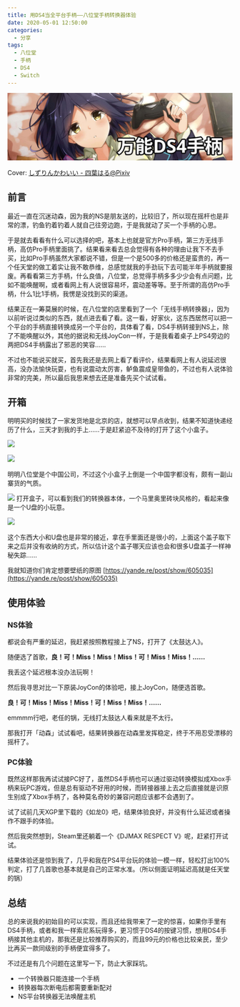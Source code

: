 ```yaml
---
title: 用DS4当全平台手柄——八位堂手柄转换器体验
date: 2020-05-01 12:50:00
categories: 
  - 分享
tags: 
  - 八位堂
  - 手柄
  - DS4
  - Switch
---
```


![](/assets/32/cover_s.jpg)

<!-- more -->

Cover: [しずりんかわいい - 四葉はる@Pixiv](https://www.pixiv.net/artworks/69449592)

## 前言

最近一直在沉迷动森，因为我的NS是朋友送的，比较旧了，所以现在摇杆也是非常的漂，钓鱼钓着钓着人就自己往旁边跑，于是我就动了买一个手柄的心思。

于是就去看看有什么可以选择的吧，基本上也就是官方Pro手柄，第三方无线手柄，高仿Pro手柄里面挑了。结果看来看去总会觉得有各种的理由让我下不去手买，比如Pro手柄虽然大家都说不错，但是一个是500多的价格还是蛮贵的，再一个任天堂的做工着实让我不敢恭维，总感觉就我的手劲玩下去可能半年手柄就要报废。再看看第三方手柄，什么良值，八位堂，总觉得手柄多多少少会有点问题，比如不能唤醒啊，或者看网上有人说很容易坏，震动差等等。至于所谓的高仿Pro手柄，什么1比1手柄，我愣是没找到买的渠道。

结果正在一筹莫展的时候，在八位堂的店里看到了一个「无线手柄转换器」，因为以前听说过类似的东西，就点进去看了看。这一看，好家伙，这东西居然可以把一个平台的手柄直接转换成另一个平台的，具体看了看，DS4手柄转接到NS上，除了不能唤醒以外，其他的据说和无线JoyCon一样，于是我看着桌子上PS4旁边的两把DS4手柄露出了邪恶的笑容……

不过也不能说买就买，首先我还是去网上看了看评价，结果看网上有人说延迟很高，没办法愉快玩耍，也有说震动太厉害，鲈鱼震成皇带鱼的，不过也有人说体验非常的完美，所以最后我思来想去还是准备先买个试试看。

## 开箱

明明买的时候找了一家发货地是北京的店，就想可以早点收到，结果不知道快递经历了什么，三天才到我的手上……于是赶紧迫不及待的打开了这个小盒子。

![](~public/assets/32/1.jpg)

![](~public/assets/32/2.jpg)

明明八位堂是个中国公司，不过这个小盒子上倒是一个中国字都没有，颇有一副山寨货的气质。

![](~public/assets/32/3.jpg)
打开盒子，可以看到我们的转换器本体，一个马里奥里砖块风格的，看起来像是一个U盘的小玩意。

![](~public/assets/32/4.jpg)

这个东西大小和U盘也是非常的接近，拿在手里面还是很小的，上面这个盖子取下来之后并没有收纳的方式，所以估计这个盖子哪天应该也会和很多U盘盖子一样神秘失踪……

<span class="md-guard">我就知道你们肯定想要壁纸的原图 [https://yande.re/post/show/605035](https://yande.re/post/show/605035)</span>

## 使用体验

### NS体验

都说会有严重的延迟，我赶紧按照教程接上了NS，打开了《太鼓达人》。

随便选了首歌，**良！可！Miss！Miss！Miss！可！Miss！Miss！……**

我丢这个延迟根本没办法玩啊！

然后我寻思对比一下原装JoyCon的体验吧，接上JoyCon，随便选首歌。

**良！可！Miss！Miss！Miss！可！Miss！Miss！……**

emmmm行吧，老任的锅，无线打太鼓达人看来就是不太行。

那我打开「动森」试试看吧，结果转换器在动森里发挥稳定，终于不用忍受漂移的摇杆了。

### PC体验

既然这样那我再试试接PC好了，虽然DS4手柄也可以通过驱动转换模拟成Xbox手柄来玩PC游戏，但是总有驱动不好用的时候，而转接器接上去之后直接就是识原生别成了Xbox手柄了，各种莫名奇妙的兼容问题应该都不会遇到了。

试了试前几天XGP里下载的《如龙0》吧，结果体验良好，并没有什么延迟或者操作不跟手的体验。

然后我突然想到，Steam里还躺着一个《DJMAX RESPECT V》呢，赶紧打开试试。 

结果体验还是惊到我了，几乎和我在PS4平台玩的体验一模一样，轻松打出100%判定，打了几首歌也基本就是自己的正常水准。（所以侧面证明延迟高就是任天堂的锅）

## 总结

总的来说我的初始目的可以实现，而且还给我带来了一定的惊喜，如果你手里有DS4手柄，或者和我一样索尼系玩得多，更习惯于DS4的按键习惯，想用DS4手柄接其他主机的，那我还是比较推荐购买的，而且99元的价格也比较亲民，至少比再买一款同级别的手柄便宜得多了。

不过还是有几个问题在这里写一下，防止大家踩坑。

 - 一个转换器只能连接一个手柄
 - 转换器每次断电后都需要重新配对
 - NS平台转换器无法唤醒主机